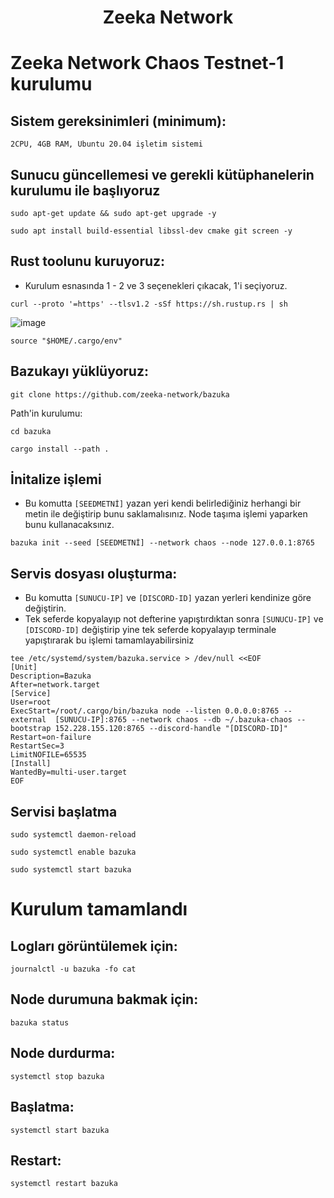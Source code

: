 <h1 align="center"> Zeeka Network 

# Zeeka Network Chaos Testnet-1 kurulumu


## Sistem gereksinimleri (minimum):
```
2CPU, 4GB RAM, Ubuntu 20.04 işletim sistemi
```

## Sunucu güncellemesi ve gerekli kütüphanelerin kurulumu ile başlıyoruz

```
sudo apt-get update && sudo apt-get upgrade -y
```
```
sudo apt install build-essential libssl-dev cmake git screen -y
```

## Rust toolunu kuruyoruz:

 * Kurulum esnasında 1 - 2 ve 3 seçenekleri çıkacak, 1'i seçiyoruz.

```
curl --proto '=https' --tlsv1.2 -sSf https://sh.rustup.rs | sh
```

![image](https://user-images.githubusercontent.com/101149671/196891892-ef3bb9b4-12f8-44fc-a062-7e008fa6c77a.png)
```
source "$HOME/.cargo/env"
```

## Bazukayı yüklüyoruz:
```
git clone https://github.com/zeeka-network/bazuka
```
Path'in kurulumu:
```
cd bazuka
```
```
cargo install --path .
```

## İnitalize işlemi
* Bu komutta `[SEEDMETNİ]` yazan yeri kendi belirlediğiniz herhangi bir metin ile değiştirip bunu saklamalısınız. Node taşıma işlemi yaparken bunu kullanacaksınız.
```
bazuka init --seed [SEEDMETNİ] --network chaos --node 127.0.0.1:8765
```

## Servis dosyası oluşturma:
* Bu komutta `[SUNUCU-IP]` ve `[DISCORD-ID]` yazan yerleri kendinize göre değiştirin.
* Tek seferde kopyalayıp not defterine yapıştırdıktan sonra `[SUNUCU-IP]` ve `[DISCORD-ID]` değiştirip yine tek seferde kopyalayıp terminale yapıştırarak bu işlemi tamamlayabilirsiniz
```
tee /etc/systemd/system/bazuka.service > /dev/null <<EOF
[Unit]
Description=Bazuka
After=network.target
[Service]
User=root
ExecStart=/root/.cargo/bin/bazuka node --listen 0.0.0.0:8765 --external  [SUNUCU-IP]:8765 --network chaos --db ~/.bazuka-chaos --bootstrap 152.228.155.120:8765 --discord-handle "[DISCORD-ID]"
Restart=on-failure
RestartSec=3
LimitNOFILE=65535
[Install]
WantedBy=multi-user.target
EOF
```
## Servisi başlatma

```
sudo systemctl daemon-reload
```
```
sudo systemctl enable bazuka
```
```
sudo systemctl start bazuka
```
# Kurulum tamamlandı

## Logları görüntülemek için:
```
journalctl -u bazuka -fo cat
```
## Node durumuna bakmak için:
```
bazuka status
```
## Node durdurma:
```
systemctl stop bazuka
```
## Başlatma:
```
systemctl start bazuka
```
## Restart:
```
systemctl restart bazuka
```













